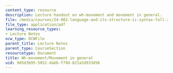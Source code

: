 ```yaml
---
content_type: resource
description: Lecture handout on wh-movement and movement in general.
file: /media/courses/24-902-language-and-its-structure-ii-syntax-fall-2003/9d5d3b955852dabbf79d621a5d933d56_1124_handout_2.pdf
file_type: application/pdf
learning_resource_types:
- Lecture Notes
ocw_type: OCWFile
parent_title: Lecture Notes
parent_type: CourseSection
resourcetype: Document
title: Wh-movement/Movement in general
uid: 9d5d3b95-5852-dabb-f79d-621a5d933d56
---
```

